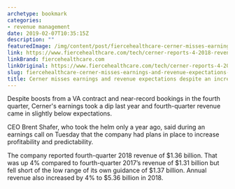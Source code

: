 ```yaml
---
archetype: bookmark
categories:
- revenue management
date: 2019-02-07T10:35:15Z
description: ""
featuredImage: /img/content/post/fiercehealthcare-cerner-misses-earnings-and-revenue-expectations-despite-an-increase-in-bookings.jpg
link: https://www.fiercehealthcare.com/tech/cerner-reports-4-2018-revenue-growth-eyeing-m-a-opportunities-2019
linkBrand: fiercehealthcare.com
linkOriginal: https://www.fiercehealthcare.com/tech/cerner-reports-4-2018-revenue-growth-eyeing-m-a-opportunities-2019
slug: fiercehealthcare-cerner-misses-earnings-and-revenue-expectations-despite-an-increase-in-bookings
title: Cerner misses earnings and revenue expectations despite an increase in bookings
---
```

Despite boosts from a VA contract and near-record bookings in the fourth quarter, Cerner's earnings took a dip last year and fourth-quarter revenue came in slightly below expectations.


CEO Brent Shafer, who took the helm only a year ago, said during an earnings call on Tuesday that the company had plans in place to increase profitability and predictability.

The company reported fourth-quarter 2018 revenue of $1.36 billion. That was up 4% compared to fourth-quarter 2017’s revenue of $1.31 billion but fell short of the low range of its own guidance of $1.37 billion. Annual revenue also increased by 4% to $5.36 billion in 2018.

